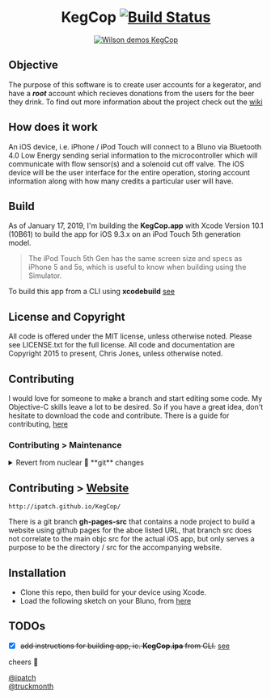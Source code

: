 <div align="center">

<a id="kegcop"></a>

# KegCop [![Build Status](https://travis-ci.org/ipatch/KegCop.svg?branch=master)](https://travis-ci.org/ipatch/KegCop)

[![Wilson demos KegCop](http://img.youtube.com/vi/1a6hxUb3zfU/0.jpg)](http://www.youtube.com/watch?v=1a6hxUb3zfU)

</div>

<a id="objective"></a>

## Objective

The purpose of this software is to create user accounts for a kegerator, and have a **_root_** account which recieves donations from the users for the beer they drink.  To find out more information about the project check out the [wiki](https://github.com/ipatch/KegCop/wiki)

<a id="how-does-it-work"></a>

## How does it work

An iOS device, i.e. iPhone / iPod Touch will connect to a Bluno via Bluetooth 4.0 Low Energy sending serial information to the microcontroller which will communicate with flow sensor(s) and a solenoid cut off valve.  The iOS device will be the user interface for the entire operation, storing account information along with how many credits a particular user will have.

<a id="build"></a>

## Build

As of January 17, 2019, I'm building the **KegCop.app** with Xcode Version 10.1 (10B61) to build the app for iOS 9.3.x on an iPod Touch 5th generation model.

> The iPod Touch 5th Gen has the same screen size and specs as iPhone 5 and 5s, which is useful to know when building using the Simulator.

To build this app from a CLI using **xcodebuild** [see](https://github.com/ipatch/KegCop/wiki#building-from-a-cli)

<a id="license-and-copyright"></a>

## License and Copyright

All code is offered under the MIT license, unless otherwise noted.  Please see LICENSE.txt for
the full license.  All code and documentation are Copyright 2015 to present, Chris Jones, unless otherwise
noted.

<a id="contributing"></a>

## Contributing

I would love for someone to make a branch and start editing some code.  My Objective-C skills leave
a lot to be desired.  So if you have a great idea, don't hesitate to download the code and
contribute.  There is a guide for contributing, [here](https://github.com/ipatch/KegCop/wiki/Contribute)

### Contributing > Maintenance

<details>
<summary>Revert from nuclear 🤯 **git** changes</summary>

#### Workaround > git

god forbid‚™️ I **merge** then **push** a branch into master that I did not mean to, perform the below steps

```shell
git reset --hard [tag/branch/commit id]
echo "reset local working branch, ie. [master] to one of the specified fields"
git push [remote(s)] -f
echo "[remote] can be `origin` or `upstream`"
echo "NOTE: the above two step should revert a brach local and remote from nuclear changes"
```

</details>

## Contributing > [Website](http://ipatch.github.io/KegCop/)

```shell
http://ipatch.github.io/KegCop/
```

There is a git branch **gh-pages-src** that contains a node project to build a website using github pages for the aboe listed URL, that branch src does not correlate to the main objc src for the actual iOS app, but only serves a purpose to be the directory / src for the accompanying website.

<a id="installation"></a>

## Installation

- Clone this repo, then build for your device using Xcode.
- Load the following sketch on your Bluno, from [here](https://github.com/ipatch/KegCop/blob/master/KegCop-Bluno-sketch.c)

<a id="todos"></a>

## TODOs

- [x] ~~add instructions for building app, ie. **KegCop.ipa** from CLI.~~ [see](https://github.com/ipatch/kegcop/wiki#building-from-a-cli)

cheers 🍻

[@ipatch](https://github.com/ipatch)<br />
[@truckmonth](https://twitter.com/truckmonth)
